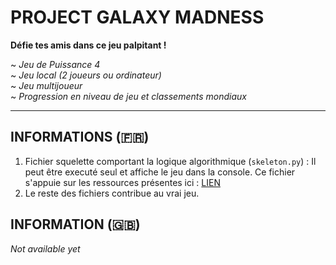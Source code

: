 # PROJECT GALAXY MADNESS # 

**Défie tes amis dans ce jeu palpitant !**

~ *Jeu de Puissance 4* <br>
~ *Jeu local (2 joueurs ou ordinateur)* <br>
~ *Jeu multijoueur* <br>
~ *Progression en niveau de jeu et classements mondiaux* <br>

-----------------------------------------------

## INFORMATIONS (🇫🇷)

1) Fichier squelette comportant la logique algorithmique (```skeleton.py```) : Il peut être executé seul et affiche le jeu dans la console. Ce fichier s'appuie sur les ressources présentes ici : <a href="https://kxs.fr/cours/projets/puissance-4">LIEN</a>
2) Le reste des fichiers contribue au vrai jeu.
   
## INFORMATION (🇬🇧)

*Not available yet*
